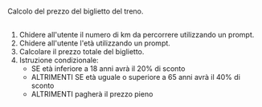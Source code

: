 #
Calcolo del prezzo del biglietto del treno.
##
1) Chidere all'utente il numero di km da percorrere utilizzando un prompt.
2) Chidere all'utente l'età utilizzando un prompt.
3) Calcolare il prezzo totale del biglietto.
4) Istruzione condizionale:
    - SE età inferiore a 18 anni avrà il 20% di sconto
    - ALTRIMENTI SE età uguale o superiore a 65 anni avrà il 40% di sconto
    - ALTRIMENTI pagherà il prezzo pieno
